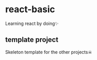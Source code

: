 # react-basic
Learning react by doing✨

## template project
Skeleton template for the other projects☠